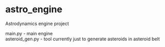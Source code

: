 # astro_engine
Astrodynamics engine project

main.py - main engine  
asteroid_gen.py - tool currently just to generate asteroids in asteroid belt
